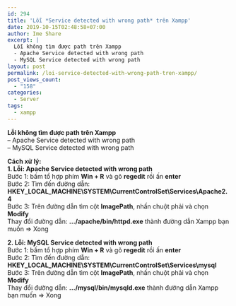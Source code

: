 ```yaml
---
id: 294
title: 'Lỗi *Service detected with wrong path* trên Xampp'
date: 2019-10-15T02:48:58+07:00
author: Ime Share
excerpt: |
  Lỗi không tìm được path trên Xampp
  - Apache Service detected with wrong path
  - MySQL Service detected with wrong path
layout: post
permalink: /loi-service-detected-with-wrong-path-tren-xampp/
post_views_count:
  - "158"
categories:
  - Server
tags:
  - xampp
---
```

**Lỗi không tìm được path trên Xampp**  
&#8211; Apache Service detected with wrong path  
&#8211; MySQL Service detected with wrong path

**Cách xử lý:**  
**1. Lỗi: Apache Service detected with wrong path**  
Bước 1: bấm tổ hợp phím **Win + R** và gõ **regedit** rồi ấn **enter**  
Bước 2: Tìm đến đường dẫn: **HKEY\_LOCAL\_MACHINE\SYSTEM\CurrentControlSet\Services\Apache2.4**  
Bước 3: Trên đường dẫn tìm cột **ImagePath**, nhấn chuột phải và chọn **Modify**  
Thay đổi đường dẫn: **&#8230;/apache/bin/httpd.exe** thành đường dẫn Xampp bạn muốn => Xong

**2. Lỗi: MySQL Service detected with wrong path**  
Bước 1: bấm tổ hợp phím **Win + R** và gõ **regedit** rồi ấn **enter**  
Bước 2: Tìm đến đường dẫn: **HKEY\_LOCAL\_MACHINE\SYSTEM\CurrentControlSet\Services\mysql**  
Bước 3: Trên đường dẫn tìm cột **ImagePath**, nhấn chuột phải và chọn **Modify**  
Thay đổi đường dẫn: **&#8230;/mysql/bin/mysqld.exe** thành đường dẫn Xampp bạn muốn => Xong

<div id="gtx-trans" style="position: absolute; left: -111px; top: -15px;">
  <div class="gtx-trans-icon">
  </div>
</div>